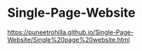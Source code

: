 # Single-Page-Website
https://puneetrohilla.github.io/Single-Page-Website/Single%20page%20website.html
